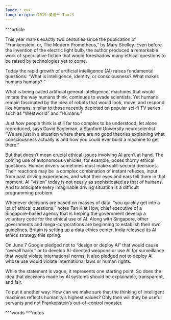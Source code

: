 ```yaml
---
langr : xxx
langr-origin: 2019-英语一-Text3
---
```


^^^article

This year marks exactly two centuries since the publication of “Frankenstein; or, The Modern Prometheus,” by Mary Shelley. Even before the invention of the electric light bulb, the author produced a remarkable work of speculative fiction that would foreshadow many ethical questions to be raised by technologies yet to come.

Today the rapid growth of artificial intelligence (AI) raises fundamental questions: “What is intelligence, identity, or consciousness? What makes humans humans? ”

What is being called artificial general intelligence, machines that would imitate the way humans think, continues to evade scientists. Yet humans remain fascinated by the idea of robots that would look, move, and respond like humans, similar to those recently depicted on popular sci-fi TV series such as “Westworld” and “Humans.”

Just _how_ people think is still far too complex to be understood, let alone reproduced, says David Eagleman, a Stanford University neuroscientist. “We are just in a situation where there are no good theories explaining what consciousness actually is and how you could ever build a machine to get there.”

But that doesn’t mean crucial ethical issues involving AI aren’t at hand. The coming use of autonomous vehicles, for example, poses thorny ethical questions. Human drivers sometimes must make split-second decisions. Their reactions may be  a complex combination of instant reflexes, input from past driving experiences, and what their eyes and ears tell them in that moment. AI “vision” today is not nearly as sophisticated as that of humans. And to anticipate every imaginable driving situation is a difficult programming problem.

Whenever decisions are based on masses of data, “you quickly get into a lot of ethical questions,” notes Tan Kiat How, chief executive of a Singapore-based agency that is helping the government develop a voluntary code for the ethical use of AI. Along with Singapore, other governments and mega-corporations are beginning to establish their own guidelines. Britain is setting up a data ethics center. India released its AI ethics strategy this spring.

On June 7 Google pledged not to “design or deploy AI” that would cause “overall harm,” or to develop AI-directed weapons or use AI for surveillance that would violate international norms. It also pledged not to deploy AI whose use would violate international laws or human rights.

While the statement is vague, it represents one starting point. So does the idea that decisions made by AI systems should be explainable, transparent, and fair.

To put it another way: How can we make sure that the thinking of intelligent machines reflects humanity’s highest values? Only then will they be useful servants and not Frankenstein’s out-of-control monster.




^^^words
^^^notes